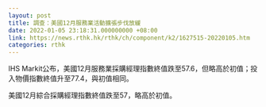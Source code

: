 ```yaml
---
layout: post
title: 調查：美國12月服務業活動擴張步伐放緩
date: 2022-01-05 23:18:31.000000000 +08:00
link: https://news.rthk.hk/rthk/ch/component/k2/1627515-20220105.htm
categories: rthk
---
```


IHS Markit公布，美國12月服務業採購經理指數終值跌至57.6，但略高於初值；投入物價指數終值升至77.4，與初值相同。

美國12月綜合採購經理指數終值跌至57，略高於初值。
